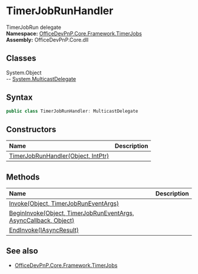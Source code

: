 # TimerJobRunHandler
TimerJobRun delegate  
**Namespace:** [OfficeDevPnP.Core.Framework.TimerJobs](OfficeDevPnP.Core.Framework.TimerJobs.md)  
**Assembly:** OfficeDevPnP.Core.dll  
## Classes
System.Object  
-- [System.MulticastDelegate](System.MulticastDelegate.md)
## Syntax
```C#
public class TimerJobRunHandler: MulticastDelegate
```
## Constructors
|**Name**|**Description**|
|:-----|:-----|
| [TimerJobRunHandler(Object, IntPtr)](TimerJobRunHandlerconstructor1details.md) | 
## Methods
|**Name**|**Description**|
|:-----|:-----|
| [Invoke(Object, TimerJobRunEventArgs)](TimerJobRunHandlerInvokeObjectTimerJobRunEventArgs.md) | 
| [BeginInvoke(Object, TimerJobRunEventArgs, AsyncCallback, Object)](TimerJobRunHandlerBeginInvokeObjectTimerJobRunEventArgsAsyncCallbackObject.md) | 
| [EndInvoke(IAsyncResult)](TimerJobRunHandlerEndInvokeIAsyncResult.md) | 
## See also
- [OfficeDevPnP.Core.Framework.TimerJobs](OfficeDevPnP.Core.Framework.TimerJobs.md)
